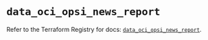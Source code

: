 # `data_oci_opsi_news_report`

Refer to the Terraform Registry for docs: [`data_oci_opsi_news_report`](https://registry.terraform.io/providers/oracle/oci/6.18.0/docs/data-sources/opsi_news_report).
